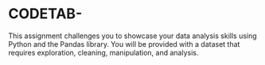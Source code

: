 # CODETAB-
This assignment challenges you to showcase your data analysis skills using Python and the Pandas library. You will be provided with a dataset that requires exploration, cleaning, manipulation, and analysis.
